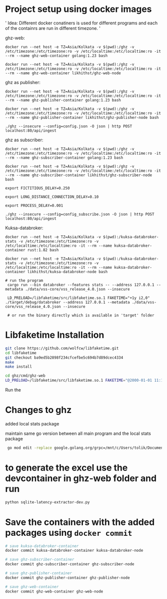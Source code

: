 # Project setup using docker images

' Idea: Different docker conatiners is used for different programs and each of the containrs are run in different timezone. '

ghz-web: 

```
docker run --net host -e TZ=Asia/Kolkata -v $(pwd):/ghz -v /etc/timezone:/etc/timezone:ro -v /etc/localtime:/etc/localtime:ro -it --rm --name ghz-web-container golang:1.23 bash

docker run --net host -e TZ=Asia/Kolkata -v $(pwd):/ghz -v /etc/timezone:/etc/timezone:ro -v /etc/localtime:/etc/localtime:ro -it --rm --name ghz-web-container likhithst/ghz-web-node
```

ghz as publisher: 

```
docker run --net host -e TZ=Asia/Kolkata -v $(pwd):/ghz -v /etc/timezone:/etc/timezone:ro -v /etc/localtime:/etc/localtime:ro -it --rm --name ghz-publisher-container golang:1.23 bash

docker run --net host -e TZ=Asia/Kolkata -v $(pwd):/ghz -v /etc/timezone:/etc/timezone:ro -v /etc/localtime:/etc/localtime:ro -it --rm --name ghz-publisher-container likhithst/ghz-publisher-node bash

./ghz --insecure --config=config.json -O json | http POST localhost:80/api/ingest
```

ghz as subscriber: 

```
docker run --net host -e TZ=Asia/Kolkata -v $(pwd):/ghz -v /etc/timezone:/etc/timezone:ro -v /etc/localtime:/etc/localtime:ro -it --rm --name ghz-subscriber-container golang:1.23 bash

docker run --net host -e TZ=Asia/Kolkata -v $(pwd):/ghz -v /etc/timezone:/etc/timezone:ro -v /etc/localtime:/etc/localtime:ro -it --rm --name ghz-subscriber-container likhithst/ghz-subscriber-node bash

export FICTITIOUS_DELAY=0.250

export LONG_DISTANCE_CONNECTION_DELAY=0.10

export PROCESS_DELAY=0.001

./ghz --insecure --config=config_subscribe.json -O json | http POST localhost:80/api/ingest
```

Kuksa-databroker:
```
docker run --net host -e TZ=Asia/Kolkata -v $(pwd):/kuksa-databroker-stats -v /etc/timezone:/etc/timezone:ro -v /etc/localtime:/etc/localtime:ro -it --rm --name kuksa-databroker-container rust:1.82 bash

docker run --net host -e TZ=Asia/Kolkata -v $(pwd):/kuksa-databroker-stats -v /etc/timezone:/etc/timezone:ro -v /etc/localtime:/etc/localtime:ro -it --rm --name kuksa-databroker-container likhithst/kuksa-databroker-node bash

# run the program
 cargo run --bin databroker --features stats -- --address 127.0.0.1 --metadata ./data/vss-core/vss_release_4.0.json --insecure

 LD_PRELOAD=/libfaketime/src/libfaketime.so.1 FAKETIME="+1y i2,0" ./target/debug/databroker --address 127.0.0.1 --metadata ./data/vss-core/vss_release_4.0.json --insecure

 # or run the binary directly which is available in 'target' folder
```

# Libfaketime Installation

```sh
git clone https://github.com/wolfcw/libfaketime.git
cd libfaketime
git checkout ba9ed5b2898f234cfcefbe5c694b7d89dcec4334
make
make install
```

```sh
cd ghz/cmd/ghz-web
LD_PRELOAD=/libfaketime/src/libfaketime.so.1 FAKETIME="@2000-01-01 11:12:13" ./ghz-web
```

Run the 

# Changes to ghz

added local stats package 

maintain same go version between all main program and the local stats package

```sh
 go mod edit -replace google.golang.org/grpc=/mnt/c/Users/tolik/Documents/Research_Project/grpc-go
```

# to generate the excel use the devcontainer in ghz-web folder and run 
```sh
python sqlite-latency-extractor-dev.py
```


# Save the containers with the added packages using ```docker commit```

```sh
# save kuksa-databroker-container
docker commit kuksa-databroker-container kuksa-databroker-node
```
```sh
# save ghz-subscriber-container
docker commit ghz-subscriber-container ghz-subscriber-node
```
```sh
# save ghz-publisher-container
docker commit ghz-publisher-container ghz-publisher-node
```
```sh
# save ghz-web-container
docker commit ghz-web-container ghz-web-node
```

